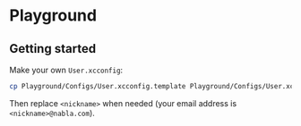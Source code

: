 # Playground

## Getting started

Make your own `User.xcconfig`:

```sh
cp Playground/Configs/User.xcconfig.template Playground/Configs/User.xcconfig
```

Then replace `<nickname>` when needed (your email address is `<nickname>@nabla.com`).